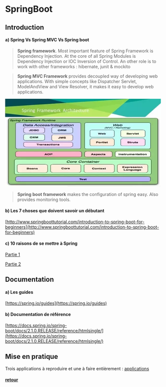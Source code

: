 # SpringBoot

## Introduction

#### a) Spring Vs Spring MVC Vs Spring boot
> **Spring framework**. Most important feature of Spring Framework is Dependency Injection. At
the core of all Spring Modules is Dependency Injection or IOC Inversion of
Control. An other role is to work with other frameworks : hibernate, junit & mockito

> **Spring MVC Framework** provides decoupled way of developing web
applications. With simple concepts like Dispatcher Servlet, ModelAndView
and View Resolver, it makes it easy to develop web applications.


![big picture](img/main.png)

> **Spring boot framework** makes the configuration of spring easy. Also provides monitoring tools.

#### b) Les 7 choses que doivent savoir un débutant

[http://www.springboottutorial.com/introduction-to-spring-boot-for-beginners](http://www.springboottutorial.com/introduction-to-spring-boot-for-beginners)

#### c) 10 raisons de se mettre à Spring

[Partie 1](http://blog.ellixo.com/2015/06/08/10-raisons-de-se-mettre-a-Spring-Boot-1ere-partie.html)

[Partie 2](http://blog.ellixo.com/2015/06/26/10-raisons-de-se-mettre-a-Spring-Boot-2eme-partie.html)

## Documentation

#### a) Les guides

[https://spring.io/guides](https://spring.io/guides)

#### b) Documentation de référence

[https://docs.spring.io/spring-boot/docs/2.1.0.RELEASE/reference/htmlsingle/](https://docs.spring.io/spring-boot/docs/2.1.0.RELEASE/reference/htmlsingle/)   


## Mise en pratique   

Trois applications à reproduire et une à faire entièrement :
[applications](td.md)   



#### [retour](/README.md)
